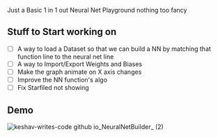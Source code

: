 Just a Basic 1 in 1 out Neural Net Playground nothing too fancy

## Stuff to Start working on 
- [ ] A way to load a Dataset so that we can build a NN by matching that function line to the neural net line
- [ ] A way to Import/Export Weights and Biases 
- [ ] Make the graph animate on X axis changes
- [ ] Improve the NN function's algo
- [ ] Fix Starfiled not showing

## Demo
![keshav-writes-code github io_NeuralNetBuilder_ (2)](https://github.com/user-attachments/assets/a7f64a1d-1077-4b20-85e6-0b41aaeb146c)

